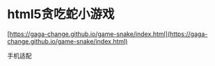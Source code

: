 # html5贪吃蛇小游戏

[https://gaga-change.github.io/game-snake/index.html](https://gaga-change.github.io/game-snake/index.html)

手机适配
